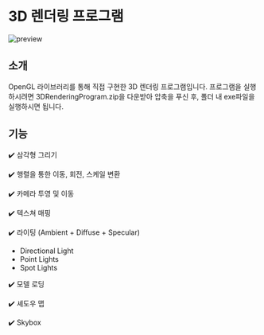 # 3D 렌더링 프로그램

![preview](https://user-images.githubusercontent.com/96270683/188530821-2ff262f7-b663-4068-b590-61707b66adc6.png)

## 소개
OpenGL 라이브러리를 통해 직접 구현한 3D 렌더링 프로그램입니다.
프로그램을 실행하시려면 3DRenderingProgram.zip을 다운받아 압축을 푸신 후, 폴더 내 exe파일을 실행하시면 됩니다.

## 기능
:heavy_check_mark: 삼각형 그리기



:heavy_check_mark: 행렬을 통한 이동, 회전, 스케일 변환



:heavy_check_mark: 카메라 투영 및 이동



:heavy_check_mark: 텍스쳐 매핑



:heavy_check_mark: 라이팅 (Ambient + Diffuse + Specular)
  * Directional Light
  * Point Lights
  * Spot Lights



:heavy_check_mark: 모델 로딩



:heavy_check_mark: 셰도우 맵



:heavy_check_mark: Skybox

